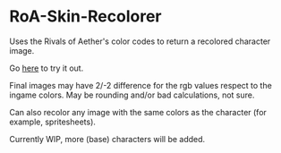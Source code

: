 # RoA-Skin-Recolorer
Uses the Rivals of Aether's color codes to return a recolored character image.

Go [here](https://readek.github.io/RoA-Skin-Recolorer/) to try it out.

Final images may have 2/-2 difference for the rgb values respect to the ingame colors. May be rounding and/or bad calculations, not sure.

Can also recolor any image with the same colors as the character (for example, spritesheets).

Currently WIP, more (base) characters will be added.